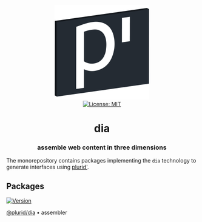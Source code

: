 <p align="center">
    <img src="https://raw.githubusercontent.com/plurid/dia/master/about/identity/dia-logo.png" height="250px">
    <br />
    <a target="_blank" href="https://github.com/plurid/dia/blob/master/LICENSE">
        <img src="https://img.shields.io/badge/license-MIT-blue.svg?colorB=1380C3&style=for-the-badge" alt="License: MIT">
    </a>
</p>


<h1 align="center">
    dia
</h1>


<h3 align="center">
    assemble web content in three dimensions
</h3>



The monorepository contains packages implementing the `dia` technology to generate interfaces using [plurid'](https://github.com/plurid/plurid).


## Packages


<a target="_blank" href="https://www.npmjs.com/package/@plurid/dia">
    <img src="https://img.shields.io/npm/v/@plurid/dia.svg?logo=npm&colorB=1380C3&style=for-the-badge" alt="Version">
</a>

[@plurid/dia][dia] • assembler

[dia]: https://github.com/plurid/dia/tree/master/packages/dia
